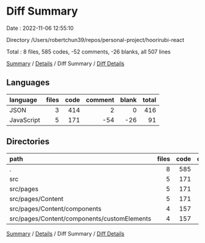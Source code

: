 # Diff Summary

Date : 2022-11-06 12:55:10

Directory /Users/robertchun39/repos/personal-project/hoorirubi-react

Total : 8 files,  585 codes, -52 comments, -26 blanks, all 507 lines

[Summary](results.md) / [Details](details.md) / Diff Summary / [Diff Details](diff-details.md)

## Languages
| language | files | code | comment | blank | total |
| :--- | ---: | ---: | ---: | ---: | ---: |
| JSON | 3 | 414 | 2 | 0 | 416 |
| JavaScript | 5 | 171 | -54 | -26 | 91 |

## Directories
| path | files | code | comment | blank | total |
| :--- | ---: | ---: | ---: | ---: | ---: |
| . | 8 | 585 | -52 | -26 | 507 |
| src | 5 | 171 | -54 | -26 | 91 |
| src/pages | 5 | 171 | -54 | -26 | 91 |
| src/pages/Content | 5 | 171 | -54 | -26 | 91 |
| src/pages/Content/components | 4 | 157 | -16 | -10 | 131 |
| src/pages/Content/components/customElements | 4 | 157 | -16 | -10 | 131 |

[Summary](results.md) / [Details](details.md) / Diff Summary / [Diff Details](diff-details.md)